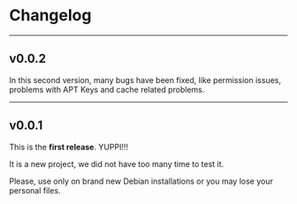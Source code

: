 Changelog
=========

---------------------------------------------------------------------

## v0.0.2

In this second version, many bugs have been fixed, like permission issues,
problems with APT Keys and cache related problems.


---------------------------------------------------------------------

## v0.0.1

This is the **first release**. YUPPI!!!

It is a new project, we did not have too many time to test it.

Please, use only on brand new Debian installations or you may lose your personal files.
